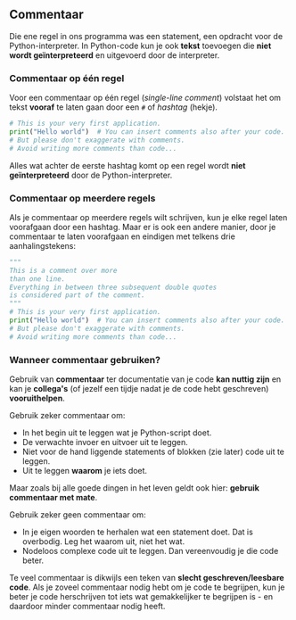 ## Commentaar

Die ene regel in ons programma was een statement, een opdracht voor de Python-interpreter.
In Python-code kun je ook **tekst** toevoegen die **niet wordt geïnterpreteerd** en uitgevoerd door de interpreter.

### Commentaar op één regel

Voor een commentaar op één regel (*single-line comment*) volstaat het om tekst **vooraf** te laten gaan door een `#` of *hashtag* (hekje).

~~~python
# This is your very first application.
print("Hello world")  # You can insert comments also after your code.
# But please don't exaggerate with comments.
# Avoid writing more comments than code...
~~~

Alles wat achter de eerste hashtag komt op een regel wordt **niet geïnterpreteerd** door de Python-interpreter.

### Commentaar op meerdere regels

Als je commentaar op meerdere regels wilt schrijven, kun je elke regel laten voorafgaan door een hashtag. Maar er is ook een andere manier, door je commentaar te laten voorafgaan en eindigen met telkens drie aanhalingstekens:

~~~python
"""
This is a comment over more
than one line.
Everything in between three subsequent double quotes
is considered part of the comment.
"""
# This is your very first application.
print("Hello world")  # You can insert comments also after your code.
# But please don't exaggerate with comments.
# Avoid writing more comments than code...
~~~

### Wanneer commentaar gebruiken?

Gebruik van **commentaar** ter documentatie van je code **kan nuttig zijn** en kan je **collega's** (of jezelf een tijdje nadat je de code hebt geschreven) **vooruithelpen**.

Gebruik zeker commentaar om:

* In het begin uit te leggen wat je Python-script doet.
* De verwachte invoer en uitvoer uit te leggen.
* Niet voor de hand liggende statements of blokken (zie later) code uit te leggen.
* Uit te leggen **waarom** je iets doet.

Maar zoals bij alle goede dingen in het leven geldt ook hier: **gebruik commentaar met mate**.

Gebruik zeker geen commentaar om:

* In je eigen woorden te herhalen wat een statement doet. Dat is overbodig. Leg het waarom uit, niet het wat.
* Nodeloos complexe code uit te leggen. Dan vereenvoudig je die code beter.

Te veel commentaar is dikwijls een teken van **slecht geschreven/leesbare code**. Als je zoveel commentaar nodig hebt om je code te begrijpen, kun je beter je code herschrijven tot iets wat gemakkelijker te begrijpen is - en daardoor minder commentaar nodig heeft.
